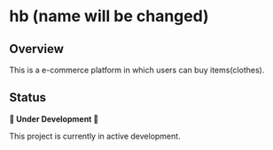 # hb (name will be changed)

## Overview

This is a e-commerce platform in which users can buy items(clothes).

## Status

**🚧 Under Development 🚧**

This project is currently in active development.


